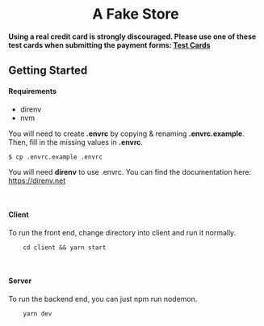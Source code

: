 <h1 align="center">
    A Fake Store
</h1>

<p>
    <b>
    Using a real credit card is strongly discouraged. Please use one of these test cards when submitting the payment forms: <a href="https://help.usaepay.info/developer/reference/testcards" target="_blank">Test Cards</a>
    </b>
</p>

## Getting Started

#### Requirements

<ul>
    <li>direnv</li>
    <li>nvm</li>
</ul>

<p>
    You will need to create <b>.envrc</b> by copying & renaming <b>.envrc.example</b>. Then, fill in the missing values in <b>.envrc</b>.
</p>

```
$ cp .envrc.example .envrc
```

<p>
    You will need <b>direnv</b> to use .envrc. You can find the documentation here: <a href="https://direnv.net" target="_blank">https://direnv.net</a>
</p>
<br />

#### Client

<p>
    To run the front end, change directory into client and run it normally.
</p>

```
    cd client && yarn start
```

<br />

#### Server

<p>
    To run the backend end, you can just npm run nodemon.
</p>

```
    yarn dev
```

